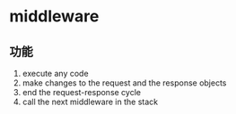 # middleware

## 功能

1. execute any code
2. make changes to the request and the response objects
3. end the request-response cycle
4. call the next middleware in the stack

